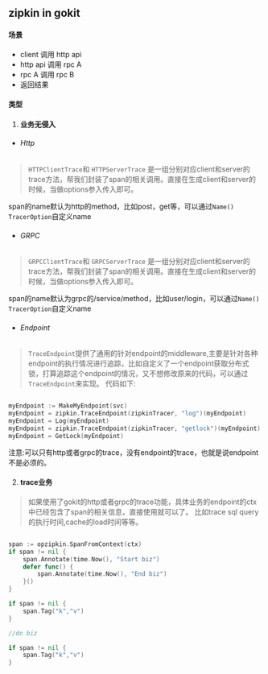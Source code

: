 ## zipkin in gokit

#### 场景

* client 调用 http api
* http api 调用 rpc A
* rpc A 调用 rpc B
* 返回结果

#### 类型

1. #### 业务无侵入

* ###### Http
>`HTTPClientTrace`和
`HTTPServerTrace`
是一组分别对应client和server的trace方法，帮我们封装了span的相关调用。直接在生成client和server的时候，当做options参入传入即可。

span的name默认为http的method，比如post，get等，可以通过`Name() TracerOption`自定义name

* ###### GRPC
>`GRPCClientTrace`和
`GRPCServerTrace`
是一组分别对应client和server的trace方法，帮我们封装了span的相关调用。直接在生成client和server的时候，当做options参入传入即可。

span的name默认为grpc的/service/method，比如user/login，可以通过`Name() TracerOption`自定义name

* ###### Endpoint

>`TraceEndpoint`提供了通用的针对endpoint的middleware,主要是针对各种endpoint的执行情况进行追踪，比如自定义了一个endpoint获取分布式锁，打算追踪这个endpoint的情况，又不想修改原来的代码，可以通过`TraceEndpoint`来实现。
代码如下:

```go

myEndpoint := MakeMyEndpoint(svc)
myEndpoint = zipkin.TraceEndpoint(zipkinTracer, "log")(myEndpoint)
myEndpoint = Log(myEndpoint)
myEndpoint = zipkin.TraceEndpoint(zipkinTracer, "getlock")(myEndpoint)
myEndpoint = GetLock(myEndpoint)

````
注意:可以只有http或者grpc的trace，没有endpoint的trace，也就是说endpoint不是必须的。

2. #### trace业务

>如果使用了gokit的http或者grpc的trace功能，具体业务的endpoint的ctx中已经包含了span的相关信息，直接使用就可以了。
>比如trace sql query的执行时间,cache的load时间等等。

```go

span := opzipkin.SpanFromContext(ctx)
if span != nil {
    span.Annotate(time.Now(), "Start biz")
    defer func() {
        span.Annotate(time.Now(), "End biz")
    }()
}

if span != nil {
	span.Tag("k","v")
}

//do biz

if span != nil {
	span.Tag("k","v")
}
```

